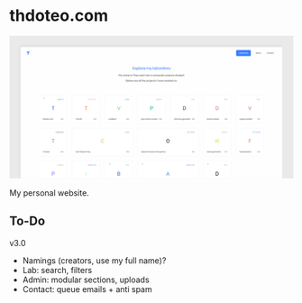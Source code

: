 # thdoteo.com

![Screenshot](https://raw.githubusercontent.com/thdoteo/thdoteo.com/master/docs/screenshot.png)

My personal website.

## To-Do

v3.0
- Namings (creators, use my full name)?
- Lab: search, filters
- Admin: modular sections, uploads
- Contact: queue emails + anti spam
